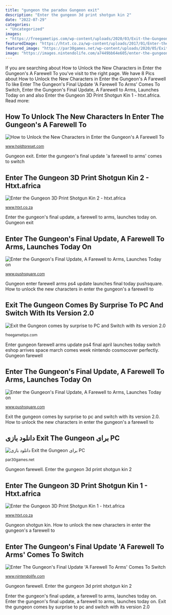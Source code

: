 ```yaml
---
title: "gungeon the paradox Gungeon exit"
description: "Enter the gungeon 3d print shotgun kin 2"
date: "2022-07-29"
categories:
- "Uncategorized"
images:
- "https://freegametips.com/wp-content/uploads/2020/03/Exit-the-Gungeon-comes-by-surprise-to-PC-and-Switch.jpg"
featuredImage: "https://htxt.co.za/wp-content/uploads/2017/01/Enter-the-Gungeon-3D-Print-Shotgun-Kin-1.png"
featured_image: "https://par30games.net/wp-content/uploads/2020/05/Exit-the-Gungeon-5.jpg"
image: "https://images.nintendolife.com/a7449bb64e605/enter-the-gungeon-fta-screen-4.original.jpg"
---
```


If you are searching about How to Unlock the New Characters in Enter the Gungeon&#039;s A Farewell To you've visit to the right page. We have 8 Pics about How to Unlock the New Characters in Enter the Gungeon&#039;s A Farewell To like Enter The Gungeon&#039;s Final Update &#039;A Farewell To Arms&#039; Comes To Switch, Enter the Gungeon&#039;s Final Update, A Farewell to Arms, Launches Today on and also Enter the Gungeon 3D Print Shotgun Kin 1 - htxt.africa. Read more:

## How To Unlock The New Characters In Enter The Gungeon&#039;s A Farewell To

![How to Unlock the New Characters in Enter the Gungeon&#039;s A Farewell To](https://cdn.holdtoreset.com/wp-content/uploads/2019/04/05101133/How-to-Unlock-Paradox1.png "Gungeon enter update farewell arms switch final paradox gameplay xbox comes week bullet third anniversary getting its reveals kill might")

<small>www.holdtoreset.com</small>

Gungeon exit. Enter the gungeon&#039;s final update &#039;a farewell to arms&#039; comes to switch

## Enter The Gungeon 3D Print Shotgun Kin 2 - Htxt.africa

![Enter the Gungeon 3D Print Shotgun Kin 2 - htxt.africa](https://htxt.co.za/wp-content/uploads/2017/01/Enter-the-Gungeon-3D-Print-Shotgun-Kin-2.png "Gungeon shotgun kin")

<small>www.htxt.co.za</small>

Enter the gungeon&#039;s final update, a farewell to arms, launches today on. Gungeon exit

## Enter The Gungeon&#039;s Final Update, A Farewell To Arms, Launches Today On

![Enter the Gungeon&#039;s Final Update, A Farewell to Arms, Launches Today on](https://images.pushsquare.com/news/2019/04/enter_the_gungeons_final_update_a_farewell_to_arms_launches_today_on_ps4/large.jpg "Exit the gungeon comes by surprise to pc and switch with its version 2.0")

<small>www.pushsquare.com</small>

Gungeon enter farewell arms ps4 update launches final today pushsquare. How to unlock the new characters in enter the gungeon&#039;s a farewell to

## Exit The Gungeon Comes By Surprise To PC And Switch With Its Version 2.0

![Exit the Gungeon comes by surprise to PC and Switch with its version 2.0](https://freegametips.com/wp-content/uploads/2020/03/Exit-the-Gungeon-comes-by-surprise-to-PC-and-Switch.jpg "دانلود بازی exit the gungeon برای pc")

<small>freegametips.com</small>

Enter gungeon farewell arms update ps4 final april launches today switch eshop arrives space march comes week nintendo cosmocover perfectly. Gungeon farewell

## Enter The Gungeon&#039;s Final Update, A Farewell To Arms, Launches Today On

![Enter the Gungeon&#039;s Final Update, A Farewell to Arms, Launches Today on](http://images.pushsquare.com/9fc5b081a0ff9/enter-the-gungeon-farewell-to-arms-ps4-playstation-4.original.jpg "دانلود بازی exit the gungeon برای pc")

<small>www.pushsquare.com</small>

Exit the gungeon comes by surprise to pc and switch with its version 2.0. How to unlock the new characters in enter the gungeon&#039;s a farewell to

## دانلود بازی Exit The Gungeon برای PC

![دانلود بازی Exit the Gungeon برای PC](https://par30games.net/wp-content/uploads/2020/05/Exit-the-Gungeon-5.jpg "Gungeon farewell")

<small>par30games.net</small>

Gungeon farewell. Enter the gungeon 3d print shotgun kin 2

## Enter The Gungeon 3D Print Shotgun Kin 1 - Htxt.africa

![Enter the Gungeon 3D Print Shotgun Kin 1 - htxt.africa](https://htxt.co.za/wp-content/uploads/2017/01/Enter-the-Gungeon-3D-Print-Shotgun-Kin-1.png "Enter the gungeon&#039;s final update &#039;a farewell to arms&#039; comes to switch")

<small>www.htxt.co.za</small>

Gungeon shotgun kin. How to unlock the new characters in enter the gungeon&#039;s a farewell to

## Enter The Gungeon&#039;s Final Update &#039;A Farewell To Arms&#039; Comes To Switch

![Enter The Gungeon&#039;s Final Update &#039;A Farewell To Arms&#039; Comes To Switch](https://images.nintendolife.com/a7449bb64e605/enter-the-gungeon-fta-screen-4.original.jpg "Gungeon enter farewell arms ps4 update launches final today pushsquare")

<small>www.nintendolife.com</small>

Gungeon farewell. Enter the gungeon 3d print shotgun kin 2

Enter the gungeon&#039;s final update, a farewell to arms, launches today on. Enter the gungeon&#039;s final update, a farewell to arms, launches today on. Exit the gungeon comes by surprise to pc and switch with its version 2.0
